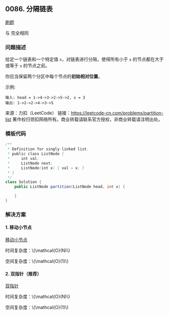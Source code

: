 <script src="https://cdn.bootcss.com/mathjax/2.7.7/MathJax.js?config=TeX-AMS-MML_HTMLorMML"></script>

## 0086. 分隔链表

[刷题](qu0086/solu/Solution.java)

与 []() 完全相同

### 问题描述

给定一个链表和一个特定值 `x`，对链表进行分隔，使得所有小于 `x` 的节点都在大于或等于 `x` 的节点之前。

你应当保留两个分区中每个节点的**初始相对位置**。

示例:

```
输入: head = 1->4->3->2->5->2, x = 3
输出: 1->2->2->4->3->5
```

来源：力扣（LeetCode）
链接：https://leetcode-cn.com/problems/partition-list
著作权归领扣网络所有。商业转载请联系官方授权，非商业转载请注明出处。

### 模板代码

``` java
/**
 * Definition for singly-linked list.
 * public class ListNode {
 *     int val;
 *     ListNode next;
 *     ListNode(int x) { val = x; }
 * }
 */
class Solution {
    public ListNode partition(ListNode head, int x) {

    }
}
```

### 解决方案

#### 1. 移动小节点

[移动小节点](qu0086/solu1/Solution.java)

时间复杂度：\\(\mathcal{O}(N)\\)

空间复杂度：\\(\mathcal{O}(1)\\)

#### 2. 双指针（推荐）

[双指针](qu0086/solu1/Solution.java)

时间复杂度：\\(\mathcal{O}(N)\\)

空间复杂度：\\(\mathcal{O}(1)\\)


